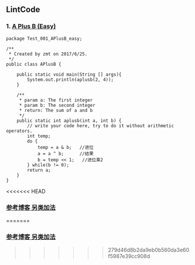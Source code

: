 ## LintCode
### 1. <a href="http://lintcode.com/problem/a-b-problem" target="_blank"> A Plus B (Easy) <a/>
    
	package Test_001_APlusB_easy;

	/**
	 * Created by zmt on 2017/6/25.
	 */
	public class APlusB {

	    public static void main(String [] args){
	        System.out.println(aplusb(2, 4));
	    }
	
	    /**
	     * param a: The first integer
	     * param b: The second integer
	     * return: The sum of a and b
	     */
	    public static int aplusb(int a, int b) {
	        // write your code here, try to do it without arithmetic operators.
	        int temp;
	        do {
	            temp = a & b;   //进位
	            a = a ^ b;      //结果
	            b = temp << 1;   //进位乘2
	        } while(b != 0);
	        return a;
	    }
	}

<<<<<<< HEAD
### <a href="http://blog.csdn.net/zhumintao/article/details/53873025" target="_blank"> 参考博客 另类加法 </a>
=======
### <a href="http://blog.csdn.net/zhumintao/article/details/53873025" target="_blank"> 参考博客 另类加法 </a>
>>>>>>> 279d46d8b2da9eb0b560da3e60f5987e39cc908d
